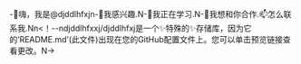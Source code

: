 -👋嗨，我是@djddlhfxjn-👀我感兴趣.N-🌱我正在学习.N-💞️我想和你合作.📫怎么联系我.Nn<！--ndjddlhfxxj/djddlhfxj是一个✨特殊的✨存储库，因为它的‘README.md’(此文件)出现在您的GitHub配置文件上。您可以单击预览链接查看更改。N->
